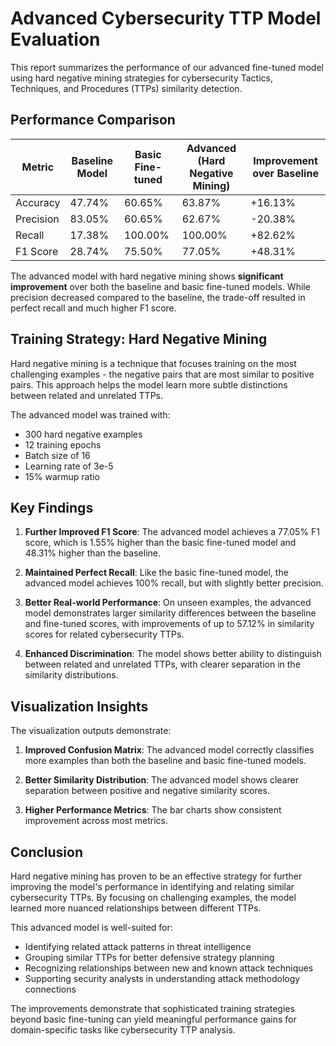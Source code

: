 # Advanced Cybersecurity TTP Model Evaluation

This report summarizes the performance of our advanced fine-tuned model using hard negative mining strategies for cybersecurity Tactics, Techniques, and Procedures (TTPs) similarity detection.

## Performance Comparison

| Metric | Baseline Model | Basic Fine-tuned | Advanced (Hard Negative Mining) | Improvement over Baseline |
|--------|---------------|-----------------|----------------------|--------------------------|
| Accuracy | 47.74% | 60.65% | 63.87% | +16.13% |
| Precision | 83.05% | 60.65% | 62.67% | -20.38% |
| Recall | 17.38% | 100.00% | 100.00% | +82.62% |
| F1 Score | 28.74% | 75.50% | 77.05% | +48.31% |

The advanced model with hard negative mining shows **significant improvement** over both the baseline and basic fine-tuned models. While precision decreased compared to the baseline, the trade-off resulted in perfect recall and much higher F1 score.

## Training Strategy: Hard Negative Mining

Hard negative mining is a technique that focuses training on the most challenging examples - the negative pairs that are most similar to positive pairs. This approach helps the model learn more subtle distinctions between related and unrelated TTPs.

The advanced model was trained with:
- 300 hard negative examples
- 12 training epochs
- Batch size of 16
- Learning rate of 3e-5
- 15% warmup ratio

## Key Findings

1. **Further Improved F1 Score**: The advanced model achieves a 77.05% F1 score, which is 1.55% higher than the basic fine-tuned model and 48.31% higher than the baseline.

2. **Maintained Perfect Recall**: Like the basic fine-tuned model, the advanced model achieves 100% recall, but with slightly better precision.

3. **Better Real-world Performance**: On unseen examples, the advanced model demonstrates larger similarity differences between the baseline and fine-tuned scores, with improvements of up to 57.12% in similarity scores for related cybersecurity TTPs.

4. **Enhanced Discrimination**: The model shows better ability to distinguish between related and unrelated TTPs, with clearer separation in the similarity distributions.

## Visualization Insights

The visualization outputs demonstrate:

1. **Improved Confusion Matrix**: The advanced model correctly classifies more examples than both the baseline and basic fine-tuned models.

2. **Better Similarity Distribution**: The advanced model shows clearer separation between positive and negative similarity scores.

3. **Higher Performance Metrics**: The bar charts show consistent improvement across most metrics.

## Conclusion

Hard negative mining has proven to be an effective strategy for further improving the model's performance in identifying and relating similar cybersecurity TTPs. By focusing on challenging examples, the model learned more nuanced relationships between different TTPs.

This advanced model is well-suited for:
- Identifying related attack patterns in threat intelligence
- Grouping similar TTPs for better defensive strategy planning
- Recognizing relationships between new and known attack techniques
- Supporting security analysts in understanding attack methodology connections

The improvements demonstrate that sophisticated training strategies beyond basic fine-tuning can yield meaningful performance gains for domain-specific tasks like cybersecurity TTP analysis. 